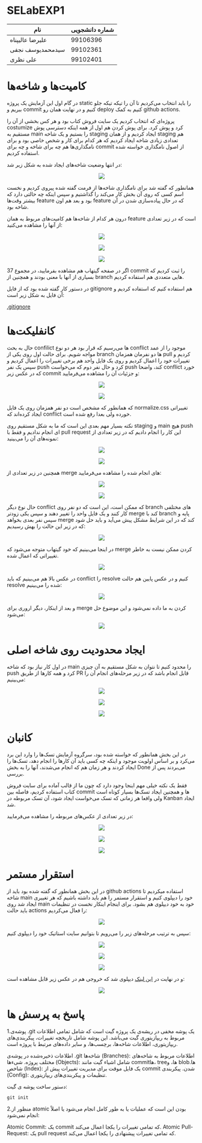 # SELabEXP1
| نام          | شماره دانشجویی|
| ------------- | ------------- |
| علیرضا عالیپناه                  | 99106396      |
| سیدمحمدیوسف نجفی      | 99102361      |
| علی نظری                        | 99102401      |

# کامیت‌ها و شاخه‌ها
در گام اول این آزمایش یک پروژه
static 
را باید انتخاب می‌کردیم تا آن را تیکه تیکه جلو ببریم و 
commit 
کنیم و در نهایت همان رو 
deploy 
کنیم به کمک
github actions.

پروژه‌ای که انتخاب کردیم یک سایت فروش کتاب بود و هر کس بخشی از آن را 
costumize 
کرد و پوش کرد. برای پوش کردن هم اول از همه اینکه دسترسی پوش مستقیم به 
main 
را بستیم و یک شاخه
staging 
ایجاد کردیم و از همان 
staging 
هم تعدادی زیادی شاخه ایجاد کردیم که هر کدام برای کار و شخص خاصی بود و برای نامگذاری‌ها هم چه برای شاخه و چه برای 
commit
از اصول نامگذاری خواسته شده استفاده کردیم.

در انتها وضعیت شاخه‌های ایجاد شده به شکل زیر شد:

<p align="center">
  <img src="./report_images/branches.png" />
</p>

همانطور که گفته شد برای نامگذاری شاخه‌ها از فرمت گفته شده پیروی کردیم و نخست اسم کسی که روی آن بخش کار می‌کند را گذاشتیم و سپس اینکه 
چه حالتی دارد که بیشتر وقت‌ها 
feature 
بود و بعد هم اون 
feature
که در حال پیاده‌سازی شدن در آن شاخه بود.

درون هر کدام از شاخه‌ها هم کامیت‌های مربوط به همان 
feature
است که در زیر تعدادی از آنها را مشاهده می‌کنید:

<p align="center">
  <img src="./report_images/commits1.png" />
</p>

<p align="center">
  <img src="./report_images/commits2.png" />
</p>

<p align="center">
  <img src="./report_images/commits3.png" />
</p>

اگر در صفحه گیتهاب هم مشاهده بفرمایید، در مجموع 37 
commit 
را ثبت کردیم که بسیاری از آنها با معنی بودند و همچنین از 
branch
هایی متعددی هم استفاده کردیم.

در دستور کار گفته شده بود که از فایل
gitignore
هم استفاده کنیم که استفاده کردیم و آن فایل به شکل زیر است:

[.gitignore](.gitignore)

# کانفلیکت‌ها
حال به بحث 
confilict
ها می‌رسیم که قرار بود هر دو نوع 
conflict
موجود را از عمد مواجه شویم. برای حالت اول روی یکی از 
branch
ها دو نفرمان همزمان 
pull 
کردیم و تغییرات خود را اعمال کردیم و روی یک فایل واحد هم برخی تغییرات را اعمال کردیم و سپس یک نفر
push
کرد و حال نفر دوم که می‌خواست 
push 
کند، واضحا 
conflict 
خورد که در عکس زیر 
commit
و جزئیات آن را مشاهده می‌فرمایید:

<p align="center">
  <img src="./report_images/conflict1-1.png" />
</p>

<p align="center">
  <img src="./report_images/conflict1-2.png" />
</p>

که همانطور که مشخص است دو نفر همزمان روی یک فایل
normalize.css
تغییراتی ایجاد کرده‌اند که 
conflict
خورده ولی بعدا رفع شده است.

نکته بسیار مهم بعدی این است که ما به شکل مستقیم روی 
staging
و 
main 
هیچ 
push
ای انجام ندادیم و فقط با 
pull request
این کار را انجام دادیم که در زیر تعدادی از نمونه‌های آن را می‌بینید:

<p align="center">
  <img src="./report_images/pr1.png" />
</p>

<p align="center">
  <img src="./report_images/pr2.png" />
</p>

همچنین در زیر تعدادی از 
merge
های انجام شده را مشاهده می‌فرمایید:

<p align="center">
  <img src="./report_images/merge1.jpg" />
</p>

<p align="center">
  <img src="./report_images/merge2.jpg" />
</p>

حال نوع دیگر 
conflict
که ممکن است، این است که دو نفر روی 
branch
های مختلفی کار کنند و یک فایل واحد را تغییر دهند و سپس یکی زودتر 
merge
کند با 
branch
پایه و سپس نفر بعدی بخواهد 
merge 
کند که در این شرایط مشکل پیش می‌آید و باید حل شود که در زیر این حالت را بهش رسیدیم:

<p align="center">
  <img src="./report_images/conflict2-1.jpg" />
</p>

در اینجا می‌بینیم که خود گیتهاب متوجه می‌شود که 
merge 
کردن ممکن نیست به خاطر تغییراتی که اعمال شده. 

<p align="center">
  <img src="./report_images/conflict2-2.jpg" />
</p>

در عکس بالا هم می‌بینیم که باید 
conflict 
را 
resolve 
کنیم و در عکس پایین هم حالت 
resolve
شده را می‌بینیم:

<p align="center">
  <img src="./report_images/conflict2-3.jpg" />
</p>

و بعد از اینکار، دیگر اروری برای
merge 
کردن به ما داده نمی‌شود و این موضوع حل می‌شود:

<p align="center">
  <img src="./report_images/conflict2-4.jpg" />
</p>

# ایجاد محدودیت روی شاخه اصلی
در اول کار نیاز بود که شاخه 
main 
را محدود کنیم تا نتوان به شکل مستقیم به آن چیزی 
push
کرد و همه کارها از طریق 
PR 
قابل انجام باشد که در زیر مرحله‌های انجام آن را می‌بینیم:

<p align="center">
  <img src="./report_images/restriction1.jpg" />
</p>

<p align="center">
  <img src="./report_images/restriction2.jpg" />
</p>

<p align="center">
  <img src="./report_images/restriction3.jpg" />
</p>

# کانبان
در این بخش همانطور که خواسته شده بود، سرگروه آزمایش تسک‌ها را وارد این برد می‌کرد و بر اساس اولویت موجود و اینکه 
چه کسی باید آن کارها را انجام دهد، تسک‌ها را ایجاد کردند و هر زمان هم که انجام می‌شدند، آنها را به بخش 
Done 
می‌بردند پس از بررسی.

فقط یک نکته خیلی مهم اینجا وجود دارد که چون ما از قالب آماده برای سایت فروش کتاب استفاده کردیم، فاصله بین
commit
ها و همچنین ایجاد تسک‌ها بسیار کوتاه است ولی واقعا هر زمانی که تسک می‌خواست ایجاد شود، آن تسک مربوطه در 
Kanban
ایجاد شد.

در زیر تعدادی از عکس‌های مربوطه را مشاهده می‌فرمایید:

<p align="center">
  <img src="./report_images/kanban1.png" />
</p>

<p align="center">
  <img src="./report_images/kanban2.png" />
</p>

<p align="center">
  <img src="./report_images/kanban3.png" />
</p>

# استقرار مستمر
در این بخش همانطور که گفته شده بود باید از 
github actions
استفاده میکردیم تا شاخه 
main
خود را دیپلوی کنیم و استقرار مستمر را هم باید داشته باشیم که هر تغییری ایجاد شد روی 
main
خود به خود دیپلوی هم بشود. برای اینجام اینکار نخست در تنظیمات باید حالت
actions
را فعال می‌کردیم:

<p align="center">
  <img src="./report_images/actions1.png" />
</p>

سپس به ترتیب مرحله‌های زیر را می‌رویم تا بتوانیم سایت استاتیک خود را دیپلوی کنیم:

<p align="center">
  <img src="./report_images/actions2.jpg" />
</p>

<p align="center">
  <img src="./report_images/actions3.jpg" />
</p>

<p align="center">
  <img src="./report_images/actions4.jpg" />
</p>

و در نهایت در 
[این لینک](https://nazari02105.github.io/SELabEXP1/)
دیپلوی شد که خروجی هم در عکس زیر قابل مشاهده است:

<p align="center">
  <img src="./report_images/actions5.jpg" />
</p>

# پاسخ به پرسش ها
1.پوشه‌ی .git یک پوشه مخفی در ریشه‌ی یک پروژه گیت است که شامل تمامی اطلاعات مربوط به ریپازیتوری گیت می‌باشد. این پوشه شامل تاریخچه تغییرات، پیکربندی‌های ریپازیتوری، اطلاعات شاخه‌ها، برچسب‌ها، و سایر داده‌های مرتبط با پروژه است.

اطلاعات ذخیره‌شده در پوشه‌ی .git
شاخه‌ها (Branches): اطلاعات مربوط به شاخه‌های مختلف پروژه.
شیء‌ها (Objects): شامل اشیاء گیت مانند commit‌ها، tree‌ها، و blob‌ها.
شاخص (Index): یک فایل موقت برای مدیریت تغییرات پیش از commit شدن.
پیکربندی (Config): تنظیمات و پیکربندی‌های ریپازیتوری.

دستور ساخت پوشه ی گیت:
```
git init
```
<b></b>
2.منظور از atomic بودن این است که عملیات یا به طور کامل انجام می‌شود یا اصلاً انجام نمی‌شود:

Atomic Commit: یک commit که تمامی تغییرات را یکجا اعمال می‌کند.
Atomic Pull-Request: یک pull request که تمامی تغییرات پیشنهادی را یکجا اعمال می‌کند.
<b></b>
